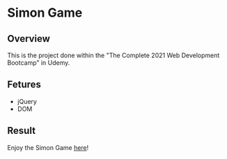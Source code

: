 # Simon Game

## Overview

This is the project done within the "The Complete 2021 Web Development Bootcamp" in Udemy.

## Fetures

- jQuery
- DOM

## Result

Enjoy the Simon Game <a href="https://aanmeba.github.io/udemy-simon-game/" target="_blank">here</a>!
